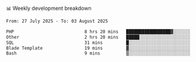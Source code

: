 📊 Weekly development breakdown
<!--START_SECTION:waka-->

```txt
From: 27 July 2025 - To: 03 August 2025

PHP                           8 hrs 20 mins   █████████████████▓░░░░░░░   71.20 %
Other                         2 hrs 20 mins   █████░░░░░░░░░░░░░░░░░░░░   19.99 %
SQL                           31 mins         █░░░░░░░░░░░░░░░░░░░░░░░░   04.46 %
Blade Template                19 mins         ▓░░░░░░░░░░░░░░░░░░░░░░░░   02.81 %
Bash                          9 mins          ▒░░░░░░░░░░░░░░░░░░░░░░░░   01.30 %
```

<!--END_SECTION:waka-->

